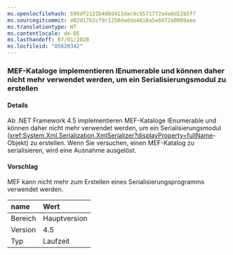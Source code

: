 ```yaml
---
ms.openlocfilehash: 598df2121b480d411dac9c5571772a4a8d22b5ff
ms.sourcegitcommit: e02d17b2cf9c1258dadda4810a5e6072a0089aee
ms.translationtype: HT
ms.contentlocale: de-DE
ms.lasthandoff: 07/01/2020
ms.locfileid: "85620342"
---
```

### <a name="mef-catalogs-implement-ienumerable-and-therefore-can-no-longer-be-used-to-create-a-serializer"></a>MEF-Kataloge implementieren IEnumerable und können daher nicht mehr verwendet werden, um ein Serialisierungsmodul zu erstellen

#### <a name="details"></a>Details

Ab .NET Framework 4.5 implementieren MEF-Kataloge IEnumerable und können daher nicht mehr verwendet werden, um ein Serialisierungsmodul (<xref:System.Xml.Serialization.XmlSerializer?displayProperty=fullName>-Objekt) zu erstellen. Wenn Sie versuchen, einen MEF-Katalog zu serialisieren, wird eine Ausnahme ausgelöst.

#### <a name="suggestion"></a>Vorschlag

MEF kann nicht mehr zum Erstellen eines Serialisierungsprogramms verwendet werden.

| name    | Wert       |
|:--------|:------------|
| Bereich   |Hauptversion|
|Version|4.5|
|Typ|Laufzeit|
